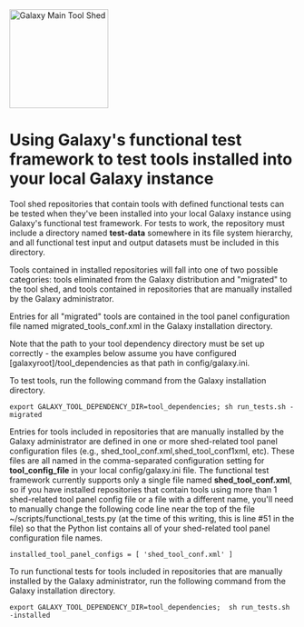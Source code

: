 <div class='center'> <a href='http://toolshed.g2.bx.psu.edu'><img src="/images/logos/ToolShed.jpg" alt="Galaxy Main Tool Shed" height="174" /></a> </div>

# Using Galaxy's functional test framework to test tools installed into your local Galaxy instance

Tool shed repositories that contain tools with defined functional tests can be tested when they've been installed into your local Galaxy instance using Galaxy's functional test framework. For tests to work, the repository must include a directory named **test-data** somewhere in its file system hierarchy, and all functional test input and output datasets must be included in this directory.

Tools contained in installed repositories will fall into one of two possible categories: tools eliminated from the Galaxy distribution and "migrated" to the tool shed, and tools contained in repositories that are manually installed by the Galaxy administrator.

Entries for all "migrated" tools are contained in the tool panel configuration file named migrated_tools_conf.xml in the Galaxy installation directory. 

Note that the path to your tool dependency directory must be set up correctly - the examples below assume you have configured [galaxyroot]/tool_dependencies as that path in config/galaxy.ini. 

To test  tools, run the following command from the Galaxy installation directory.

```
export GALAXY_TOOL_DEPENDENCY_DIR=tool_dependencies; sh run_tests.sh -migrated
```


Entries for tools included in repositories that are manually installed by the Galaxy administrator are defined in one or more shed-related tool panel configuration files (e.g., shed_tool_conf.xml,shed_tool_conf1xml, etc). These files are all named in the comma-separated configuration setting for **tool_config_file** in your local config/galaxy.ini file. The functional test framework currently supports only a single file named **shed_tool_conf.xml**, so if you have installed repositories that contain tools using more than 1 shed-related tool panel config file or a file with a different name, you'll need to manually change the following code line near the top of the file ~/scripts/functional_tests.py (at the time of this writing, this is line #51 in the file) so that the Python list contains all of your shed-related tool panel configuration file names.

```
installed_tool_panel_configs = [ 'shed_tool_conf.xml' ]
```


To run functional tests for tools included in repositories that are manually installed by the Galaxy administrator, run the following command from the Galaxy installation directory.

```
export GALAXY_TOOL_DEPENDENCY_DIR=tool_dependencies;  sh run_tests.sh -installed
```
